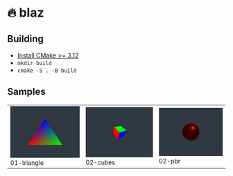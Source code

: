 # 🔥 blaz

## Building

- [Install CMake >= 3.12](https://cmake.org/download/)
- ```mkdir build```
- ```cmake -S . -B build```

## Samples

<table border="0">
<tr>
  <td>
    <img src="samples/tests/01-hellotriangle.bmp" width="300"/><br>
    01-triangle
  </td>
  <td>
    <img src="samples/tests/02-cubes.bmp" width="300"/><br>
    02-cubes
  </td> 
  <td>
    <img src="samples/tests/03-pbr.bmp" width="300"/><br>
    02-pbr
  </td>
</tr>
</table>

